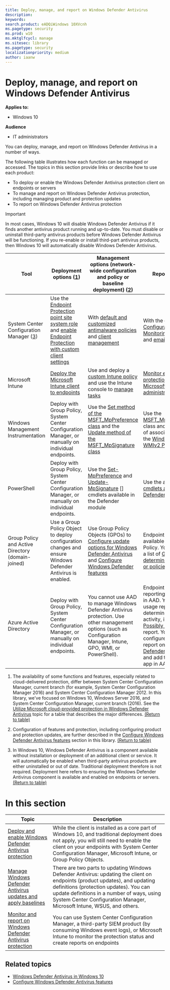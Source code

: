 ```yaml
---
title: Deploy, manage, and report on Windows Defender Antivirus
description: 
keywords: 
search.product: eADQiWindows 10XVcnh
ms.pagetype: security
ms.prod: w10
ms.mktglfcycl: manage
ms.sitesec: library
ms.pagetype: security
localizationpriority: medium
author: iaanw
---
```


# Deploy, manage, and report on Windows Defender Antivirus

**Applies to:**

- Windows 10

**Audience**

- IT administrators

You can deploy, manage, and report on Windows Defender Antivirus in a number of ways. 

The following table illustrates how each function can be managed or accessed. The topics in this section provide links or describe how to use each product:
- To deploy or enable the Windows Defender Antivirus protection client on endpoints or servers
- To manage and report on Windows Defender Antivirus protection, including managing product and protection updates
- To report on Windows Defender Antivirus protection


> [!IMPORTANT]
> In most cases, Windows 10 will disable Windows Defender Antivirus if it finds another antivirus product running and up-to-date. You must disable or uninstall third-party antivirus products before Windows Defender Antivirus will be functioning. If you re-enable or install third-part antivirus products, then Windows 10 will automatically disable Windows Defender Antivirus.


Tool|Deployment options (<a href="#fn1" id="ref1">1</a>)|Management options (network-wide configuration and policy or baseline deployment) ([2](#fn2))|Reporting options  
---|---|---|---  
System Center Configuration Manager ([3](#fn3))|Use the [Endpoint Protection point site system role][] and [enable Endpoint Protection with custom client settings][]|With [default and customized antimalware policies][] and [client management][]|With the default [Configuration Manager Monitoring workspace][] and [email alerts][]  
Microsoft Intune|[Deploy the Microsoft Intune client to endpoints][]|Use and deploy a [custom Intune policy][] and use the Intune console to [manage tasks][]|[Monitor endpoint protection in the Microsoft Intune administration console][]  
Windows Management Instrumentation|Deploy with Group Policy, System Center Configuration Manager, or manually on individual endpoints.|Use the [Set method of the MSFT_MpPreference class][] and the [Update method of the MSFT_MpSignature class][]|Use the [MSFT_MpComputerStatus][] class and the get method of associated classes in the [Windows Defender WMIv2 Provider][]
PowerShell|Deploy with Group Policy, System Center Configuration Manager, or manually on individual endpoints.|Use the [Set-MpPreference][] and [Update-MpSignature] [] cmdlets available in the Defender module|Use the appropriate [Get- cmdlets available in the Defender module][]
Group Policy and Active Directory (domain-joined)|Use a Group Policy Object to deploy configuration changes and ensure Windows Defender Antivirus is enabled.|Use Group Policy Objects (GPOs) to [Configure update options for Windows Defender Antivirus][] and [Configure Windows Defender features][]|Endpoint reporting is not available with Group Policy. You can generate a list of [Group Policies to determine if any settings or policies are not applied][]
Azure Active Directory|Deploy with Group Policy, System Center Configuration Manager, or manually on individual endpoints.|You cannot use AAD to manage Windows Defender Antivirus protection. Use other management options (such as Configuration Manager, Intune, GPO, WMI, or PowerShell). |Endpoint protection reporting is not available in AAD. You can review usage reports to determine suspicious activity, including the [Possibly infected devices][] report. You can also configure an SIEM tool to report on [Windows Defender Antivirus events][] and add that tool as an app in AAD.

1. <span id="fn1" />The availability of some functions and features, especially related to cloud-delivered protection, differ between System Center Configuration Manager, current branch (for example, System Center Configuration Manager 2016) and System Center Configuration Manager 2012. In this library, we've focused on Windows 10, Windows Server 2016, and System Center Configuration Manager, current branch (2016). See the [Utilize Microsoft cloud-provided protection in Windows Defender Antivirus](utilize-microsoft-cloud-protection-windows-defender-antivirus.md) topic for a table that describes the major differences.  [(Return to table)](#ref1)

1. <span id="fn2" />Configuration of features and protection, including configuring product and protection updates, are further described in the [Configure Windows Defender Antivirus features](configure-windows-defender-enhanced-notifications) section in this library.  [(Return to table)](#ref2)
  
1.	<span id="fn3" />In Windows 10, Windows Defender Antivirus is a component available without installation or deployment of an additional client or service. It will automatically be enabled when third-party antivirus products are either uninstalled or out of date. Traditional deployment therefore is not required. Deployment here refers to ensuring the Windows Defender Antivirus component is available and enabled on endpoints or servers.  [(Return to table)](#ref3)





[Endpoint Protection point site system role]: https://docs.microsoft.com/en-us/sccm/protect/deploy-use/endpoint-protection-site-role
[default and customized antimalware policies]:  https://docs.microsoft.com/en-us/sccm/protect/deploy-use/endpoint-antimalware-policies
[client management]:  https://docs.microsoft.com/en-us/sccm/core/clients/manage/manage-clients
[enable Endpoint Protection with custom client settings]:  https://docs.microsoft.com/en-us/sccm/protect/deploy-use/endpoint-protection-configure-client
[Configuration Manager Monitoring workspace]:  https://docs.microsoft.com/en-us/sccm/protect/deploy-use/monitor-endpoint-protection 
[email alerts]:  https://docs.microsoft.com/en-us/sccm/protect/deploy-use/endpoint-configure-alerts
[Deploy the Microsoft Intune client to endpoints]: https://docs.microsoft.com/en-us/intune/deploy-use/help-secure-windows-pcs-with-endpoint-protection-for-microsoft-intune
[custom Intune policy]:  https://docs.microsoft.com/en-us/intune/deploy-use/help-secure-windows-pcs-with-endpoint-protection-for-microsoft-intune#configure-microsoft-intune-endpoint-protection
 [custom Intune policy]:  https://docs.microsoft.com/en-us/intune/deploy-use/help-secure-windows-pcs-with-endpoint-protection-for-microsoft-intune#configure-microsoft-intune-endpoint-protection 
[manage tasks]: https://docs.microsoft.com/en-us/intune/deploy-use/help-secure-windows-pcs-with-endpoint-protection-for-microsoft-intune#choose-management-tasks-for-endpoint-protection
[Monitor endpoint protection in the Microsoft Intune administration console]: https://docs.microsoft.com/en-us/intune/deploy-use/help-secure-windows-pcs-with-endpoint-protection-for-microsoft-intune#monitor-endpoint-protection
[Set method of the MSFT_MpPreference class]:  https://msdn.microsoft.com/en-us/library/dn439474 
[Update method of the MSFT_MpSignature class]:  https://msdn.microsoft.com/en-us/library/dn439474
[MSFT_MpComputerStatus]:  https://msdn.microsoft.com/en-us/library/dn455321 
[Windows Defender WMIv2 Provider]: https://msdn.microsoft.com/en-us/library/dn439477
[Set-MpPreference]:  ../itpro/powershell/windows/defender/set-mppreference.md
[Update-MpSignature]: ../itpro/powershell/windows/defender/update-mpsignature
[Get- cmdlets available in the Defender module]: ../itpro/powershell/windows/defender/index.md
[Configure update options for Windows Defender Antivirus]: configure-update-options-windows-defender-antivirus.md
[Configure Windows Defender features]: configure-windows-defender-antivirus-features.md
[Group Policies to determine if any settings or policies are not applied]: https://technet.microsoft.com/en-us/library/cc771389.aspx
[Possibly infected devices]: https://docs.microsoft.com/en-us/azure/active-directory/active-directory-reporting-sign-ins-from-possibly-infected-devices
[Windows Defender Antivirus events]: event-ids-windows-defender-antivirus.md


# In this section

Topic | Description 
---|---
[Deploy and enable Windows Defender Antivirus protection](deploy-windows-defender-antivirus.md) | While the client is installed as a core part of Windows 10, and traditional deployment does not apply, you will still need to enable the client on your endpoints with System Center Configuration Manager, Microsoft Intune, or Group Policy Objects.
[Manage Windows Defender Antivirus updates and apply baselines](manage-updates-baselines-windows-defender-antivirus.md) | There are two parts to updating Windows Defender Antivirus: updating the client on endpoints (product updates), and updating definitions (protection updates). You can update definitions in a number of ways, using System Center Configuration Manager, Microsoft Intune, WSUS, and others.
[Monitor and report on Windows Defender Antivirus protection](report-monitor-windows-defender-antiviirus.md) | You can use System Center Configuration Manager, a third-party SIEM product (by consuming Windows event logs), or Microsoft Intune to monitor the protection status and create reports on endpoints

## Related topics

- [Windows Defender Antivirus in Windows 10](windows-defender-in-windows-10.md)
- [Configure Windows Defender Antivirus features](configure-windows-defender-antivirus-features.md)
